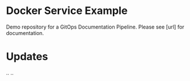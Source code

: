 # Docker Service Example

Demo repository for a GitOps Documentation Pipeline.  Please see [url] for documentation.

# Updates

..
..